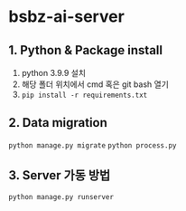 # bsbz-ai-server

## 1. Python & Package install
1. python 3.9.9 설치
2. 해당 폴더 위치에서 cmd 혹은 git bash 열기
3. `pip install -r requirements.txt`

## 2. Data migration
`python manage.py migrate`
`python process.py`

## 3. Server 가동 방법
`python manage.py runserver`